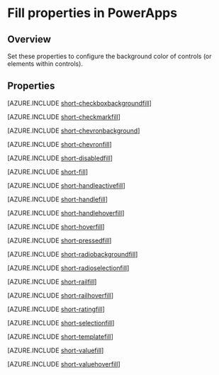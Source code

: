 <properties
    pageTitle="Fill properties | Microsoft PowerApps"
    description="Reference information about properties such as Fill, RailFill, and ValueFill"
    services=""
    suite="powerapps"
    documentationCenter="na"
    authors="aftowen"
    manager="erikre"
    editor=""
    tags=""/>

<tags
   ms.service="powerapps"
   ms.devlang="na"
   ms.topic="article"
   ms.tgt_pltfrm="na"
   ms.workload="na"
   ms.date="03/17/2016"
   ms.author="anneta"/>

# Fill properties in PowerApps #

## Overview ##
Set these properties to configure the background color of controls (or elements within controls).

## Properties ##

[AZURE.INCLUDE [short-checkboxbackgroundfill](../../includes/short-checkboxbackgroundfill.md)]

[AZURE.INCLUDE [short-checkmarkfill](../../includes/short-checkmarkfill.md)]

[AZURE.INCLUDE [short-chevronbackground](../../includes/short-chevronbackground.md)]

[AZURE.INCLUDE [short-chevronfill](../../includes/short-chevronfill.md)]

[AZURE.INCLUDE [short-disabledfill](../../includes/short-disabledfill.md)]

[AZURE.INCLUDE [short-fill](../../includes/short-fill.md)]

[AZURE.INCLUDE [short-handleactivefill](../../includes/short-handleactivefill.md)]

[AZURE.INCLUDE [short-handlefill](../../includes/short-handlefill.md)]

[AZURE.INCLUDE [short-handlehoverfill](../../includes/short-handlehoverfill.md)]

[AZURE.INCLUDE [short-hoverfill](../../includes/short-hoverfill.md)]

[AZURE.INCLUDE [short-pressedfill](../../includes/short-pressedfill.md)]

[AZURE.INCLUDE [short-radiobackgroundfill](../../includes/short-radiobackgroundfill.md)]

[AZURE.INCLUDE [short-radioselectionfill](../../includes/short-radioselectionfill.md)]

[AZURE.INCLUDE [short-railfill](../../includes/short-railfill.md)]

[AZURE.INCLUDE [short-railhoverfill](../../includes/short-railhoverfill.md)]

[AZURE.INCLUDE [short-ratingfill](../../includes/short-ratingfill.md)]

[AZURE.INCLUDE [short-selectionfill](../../includes/short-selectionfill.md)]

[AZURE.INCLUDE [short-templatefill](../../includes/short-templatefill.md)]

[AZURE.INCLUDE [short-valuefill](../../includes/short-valuefill.md)]

[AZURE.INCLUDE [short-valuehoverfill](../../includes/short-valuehoverfill.md)]
